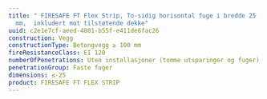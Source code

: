 ```yaml
---
title: " FIRESAFE FT Flex Strip, To-sidig horisontal fuge i bredde 25
  mm,  inkludert mot tilstøtende dekke"
uuid: c2e1e7cf-aeed-4801-b55f-e411de6fac26
construction: Vegg
constructionType: Betongvegg ≥ 100 mm
fireResistanceClass: EI 120
numberOfPenetrations: Uten installasjoner (tomme utsparinger og fuger)
penetrationGroup: Faste fuger
dimensions: ≤-25
product: FIRESAFE FT FLEX STRIP
---
```

